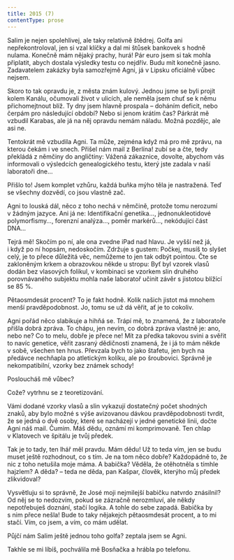 ```yaml
---
title: 2015 (7)
contentType: prose
---
```


<section>

Salim je nejen spolehlivej, ale taky relativně štědrej. Golfa ani nepřekontroloval, jen si vzal klíčky a dal mi štůsek bankovek s hodně nulama. Konečně mám nějaký prachy, hurá! Pár euro jsem si tak mohla připlatit, abych dostala výsledky testu co nejdřív. Budu mít konečně jasno. Zadavatelem zakázky byla samozřejmě Agni, já v Lipsku oficiálně vůbec nejsem.

Skoro to tak opravdu je, z města znám kulový. Jednou jsme se byli projít kolem Kanálu, očumovali život v ulicích, ale neměla jsem chuť se k němu přichomejtnout blíž. Ty dny jsem hlavně prospala – doháním deficit, nebo čerpám pro následující období? Nebo si jenom krátím čas? Párkrát mě vzbudil Karabas, ale já na něj opravdu nemám náladu. Možná pozdějc, ale asi ne.

Tentokrát mě vzbudila Agni. Ta může, zejména když má pro mě zprávu, na kterou čekám i ve snech. Přišel nám mail z Berlína! zubí se a čte, tedy překládá z němčiny do angličtiny: Vážená zákaznice, dovolte, abychom vás informovali o výsledcích genealogického testu, který jste zadala v naší laboratoři dne…

Přišlo to! Jsem komplet vzhůru, každá buňka mýho těla je nastražená. Teď se všechny dozvědí, co jsou vlastně zač.

Agni to louská dál, něco z toho nechá v němčině, protože tomu nerozumí v žádným jazyce. Ani já ne: Identifikační genetika…, jednonukleotidové polymorfismy…, forenzní analýza…, poměr markérů…, nekódující část DNA…

Tejrá mě! Skočím po ní, ale ona zvedne iPad nad hlavu. Je vyšší než já, i když po ní hopsám, nedoskočím. Zdržuje s gustem: Počkej, musíš to slyšet celý, je to přece důležitá věc, nemůžeme to jen tak odbýt pointou. Čte se zakloněným krkem a obrazovkou někde u stropu: Byť byl vzorek vlasů dodán bez vlasových folikul, v kombinaci se vzorkem slin druhého porovnávaného subjektu mohla naše laboratoř učinit závěr s jistotou blížící se 85 %.

Pětaosmdesát procent? To je fakt hodně. Kolik našich jistot má mnohem menší pravděpodobnost. Jo, tomu se už dá věřit, ať je to cokoliv.

Agni pořád něco slabikuje a hihňá se. Trápí mě, to znamená, že z laboratoře přišla dobrá zpráva. To chápu, jen nevím, co dobrá zpráva vlastně je: ano, nebo ne? Co to melu, dobře je přece ne! Mít za předka takovou svini a svěřit to navíc genetice, věřit zasraný dědičnosti znamená, že i já to mám někde v sobě, všechen ten hnus. Převzala bych to jako štafetu, jen bych na předávce nechňapla po atletickým kolíku, ale po šroubovici. Správně je nekompatibilní, vzorky bez známek schody!

Posloucháš mě vůbec?

Cože? vytrhnu se z teoretizování.

Vámi dodané vzorky vlasů a slin vykazují dostatečný počet shodných znaků, aby bylo možné s výše avizovanou dávkou pravděpodobnosti tvrdit, že se jedná o dvě osoby, které se nacházejí v jedné genetické linii, dočte Agni náš mail. Čumim. Máš dědu, oznámí mi komprimovaně. Ten chlap v Klatovech ve špitálu je tvůj předek.

Tak je to tady, ten lhář měl pravdu. Mám dědu! Už to teda vím, jen se budu muset ještě rozhodnout, co s tím. Je na tom něco dobře? Každopádně to, že nic z toho netušila moje máma. A babička? Věděla, že otěhotněla s tímhle hajzlem? A děda? – teda ne děda, pan Kašpar, člověk, kterýho můj předek zlikvidoval?

Vysvětluju si to správně, že José moji nejmilejší babičku natvrdo znásilnil? Od něj se to nedozvím, pokud se zázračně nerozmluví, ale někdy nepotřebuješ doznání, stačí logika. A tohle do sebe zapadá. Babička by s nim přece nešla! Bude to taky nějakejch pětaosmdesát procent, a to mi stačí. Vím, co jsem, a vím, co mám udělat.

Půjčí nám Salim ještě jednou toho golfa? zeptala jsem se Agni.

Takhle se mi líbíš, pochválila mě Bosňačka a hrábla po telefonu.

</section>
